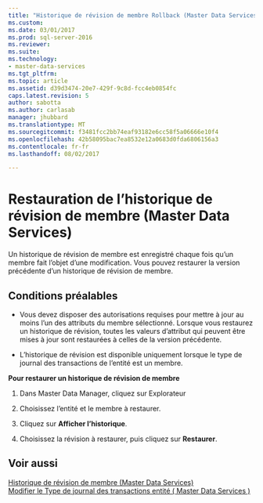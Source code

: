 ```yaml
---
title: "Historique de révision de membre Rollback (Master Data Services) | Documents Microsoft"
ms.custom: 
ms.date: 03/01/2017
ms.prod: sql-server-2016
ms.reviewer: 
ms.suite: 
ms.technology:
- master-data-services
ms.tgt_pltfrm: 
ms.topic: article
ms.assetid: d39d3474-20e7-429f-9c8d-fcc4eb0854fc
caps.latest.revision: 5
author: sabotta
ms.author: carlasab
manager: jhubbard
ms.translationtype: MT
ms.sourcegitcommit: f3481fcc2bb74eaf93182e6cc58f5a06666e10f4
ms.openlocfilehash: 42b58095bac7ea8532e12a0683d0fda6806156a3
ms.contentlocale: fr-fr
ms.lasthandoff: 08/02/2017

---
```

# <a name="rollback-member-revision-history-master-data-services"></a>Restauration de l’historique de révision de membre (Master Data Services)
  Un historique de révision de membre est enregistré chaque fois qu’un membre fait l’objet d’une modification. Vous pouvez restaurer la version précédente d’un historique de révision de membre.  
  
## <a name="prerequisites"></a>Conditions préalables  
  
-   Vous devez disposer des autorisations requises pour mettre à jour au moins l’un des attributs du membre sélectionné. Lorsque vous restaurez un historique de révision, toutes les valeurs d’attribut qui peuvent être mises à jour sont restaurées à celles de la version précédente.  
  
-   L’historique de révision est disponible uniquement lorsque le type de journal des transactions de l’entité est un membre.  
  
 **Pour restaurer un historique de révision de membre**  
  
1.  Dans Master Data Manager, cliquez sur Explorateur  
  
2.  Choisissez l’entité et le membre à restaurer.  
  
3.  Cliquez sur **Afficher l’historique**.  
  
4.  Choisissez la révision à restaurer, puis cliquez sur **Restaurer**.  
  
## <a name="see-also"></a>Voir aussi  
 [Historique de révision de membre &#40;Master Data Services&#41;](../master-data-services/member-revision-history-master-data-services.md)   
 [Modifier le Type de journal des transactions entité &#40; Master Data Services &#41;](../master-data-services/change-the-entity-transaction-log-type-master-data-services.md)  
  
  
